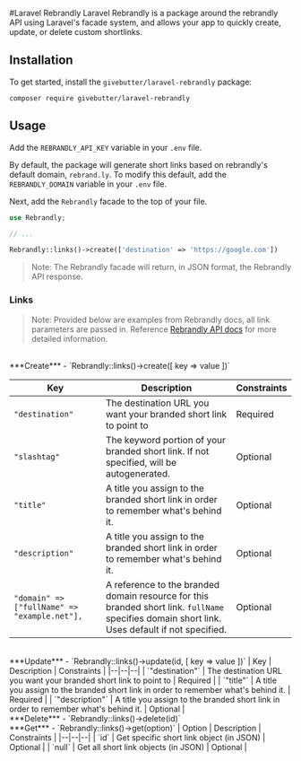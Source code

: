
#Laravel Rebrandly
Laravel Rebrandly is a package around the rebrandly API using Laravel's facade system, and allows your app to quickly create, update, or delete custom shortlinks.

## Installation
To get started, install the `givebutter/laravel-rebrandly` package:

```
composer require givebutter/laravel-rebrandly
```

## Usage

Add the `REBRANDLY_API_KEY` variable in your `.env` file. 

By default, the package will generate short links based on rebrandly's default domain, `rebrand.ly`. To modify this default, add the `REBRANDLY_DOMAIN` variable in your `.env` file. 

Next, add the `Rebrandly` facade to the top of your file.

```php
use Rebrandly;

// ...

Rebrandly::links()->create(['destination' => 'https://google.com'])
```
> Note: The Rebrandly facade will return, in JSON format, the Rebrandly API response. 

### Links

>Note: Provided below are examples from Rebrandly docs, all link parameters are passed in. Reference [Rebrandly API docs](https://developers.rebrandly.com/docs/) for more detailed information.
<br/>
***Create*** - `Rebrandly::links()->create([ key => value ])` 

| Key | Description | Constraints |
|--|--|--|
| `"destination"`  | The destination URL you want your branded short link to point to | Required |
| `"slashtag"`  | The keyword portion of your branded short link. If not specified, will be autogenerated. | Optional |
| `"title"`  | A title you assign to the branded short link in order to remember what's behind it. | Optional |
| `"description"`  | A title you assign to the branded short link in order to remember what's behind it. | Optional |
| `"domain" => ["fullName" => "example.net"], `  | A reference to the branded domain resource for this branded short link. `fullName` specifies domain short link. Uses default if not specified. | Optional |
<br/>
***Update*** - `Rebrandly::links()->update(id, [ key => value ])`
| Key | Description | Constraints |
|--|--|--|
| `"destination"`  | The destination URL you want your branded short link to point to | Required |
| `"title"`  | A title you assign to the branded short link in order to remember what's behind it. | Required |
| `"description"`  | A title you assign to the branded short link in order to remember what's behind it. | Optional |
<br/>
***Delete*** - `Rebrandly::links()->delete(id)`
<br/>
***Get*** - `Rebrandly::links()->get(option)`
| Option | Description | Constraints |
|--|--|--|
| `id`  | Get specific short link object (in JSON) | Optional |
| `null`  | Get all short link objects (in JSON) | Optional |
